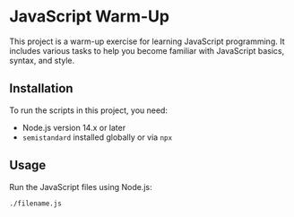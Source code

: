 # JavaScript Warm-Up

This project is a warm-up exercise for learning JavaScript programming. It includes various tasks to help you become familiar with JavaScript basics, syntax, and style.

## Installation

To run the scripts in this project, you need:
- Node.js version 14.x or later
- `semistandard` installed globally or via `npx`

## Usage

Run the JavaScript files using Node.js:
```bash
./filename.js
